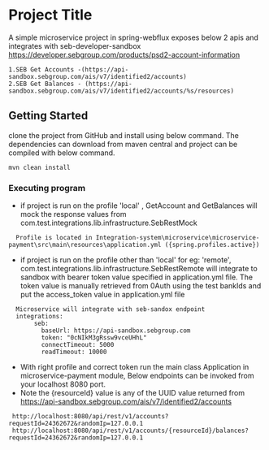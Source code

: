 # Project Title

A simple microservice project in spring-webflux exposes below 2 apis and integrates with
seb-developer-sandbox https://developer.sebgroup.com/products/psd2-account-information

```
1.SEB Get Accounts -(https://api-sandbox.sebgroup.com/ais/v7/identified2/accounts)
2.SEB Get Balances - (https://api-sandbox.sebgroup.com/ais/v7/identified2/accounts/%s/resources)
```

## Getting Started

clone the project from GitHub and install using below command.
The dependencies can download from maven central and project can be compiled with below command.

```
mvn clean install
```

### Executing program

* if project is run on the profile 'local' , GetAccount and GetBalances will mock the response values from
  com.test.integrations.lib.infrastructure.SebRestMock

```
  Profile is located in Integration-system\microservice\microservice-payment\src\main\resources\application.yml ({spring.profiles.active})
```

* if project is run on the profile other than 'local' for eg: 'remote',
  com.test.integrations.lib.infrastructure.SebRestRemote will integrate to sandbox with bearer token value specified in
  application.yml file.
  The token value is manually retrieved from 0Auth using the test bankIds and put the access_token value in application.yml
  file

```
  Microservice will integrate with seb-sandox endpoint
  integrations:
       seb:
         baseUrl: https://api-sandbox.sebgroup.com
         token: "0cNIkM3gRssw9vceUHhL"
         connectTimeout: 5000
         readTimeout: 10000
```

* With right profile and correct token run the main class Application in microservice-payment module,
Below endpoints can be invoked from your localhost 8080 port.
* Note the {resourceId} value is any of the UUID value returned from https://api-sandbox.sebgroup.com/ais/v7/identified2/accounts

```
 http://localhost:8080/api/rest/v1/accounts?requestId=24362672&randomIp=127.0.0.1
 http://localhost:8080/api/rest/v1/accounts/{resourceId}/balances?requestId=24362672&randomIp=127.0.0.1
```



